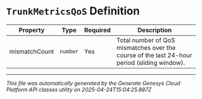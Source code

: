 # `TrunkMetricsQoS` Definition

| Property | Type | Required | Description |
|----------|------|----------|-------------|
| mismatchCount | `number` | Yes | Total number of QoS mismatches over the course of the last 24-hour period (sliding window). |

---

*This file was automatically generated by the Generate Genesys Cloud Platform API classes utility on 2025-04-24T15:04:25.887Z*